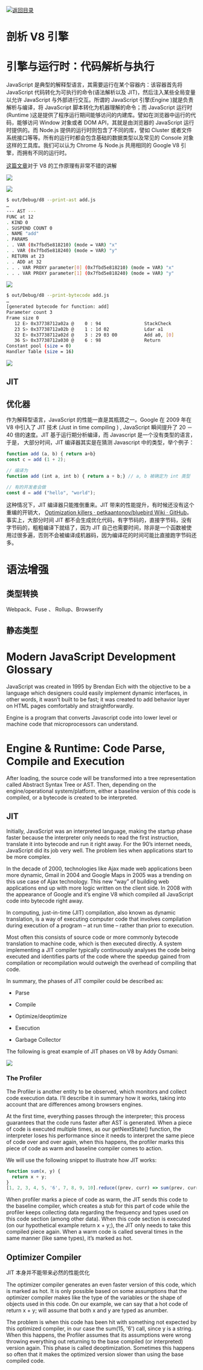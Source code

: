 [![返回目录](https://i.postimg.cc/KvQbty96/image.png)](https://ngte-pl.gitbook.io/i/javascript)

# 剖析 V8 引擎

# 引擎与运行时：代码解析与执行

JavaScript 是典型的解释型语言，其需要运行在某个容器内：该容器首先将 JavaScript 代码转化为可执行的命令(语法解析以及 JIT)，然后注入某些全局变量以允许 JavaScript 与外部进行交互。所谓的 JavaScript 引擎(Engine )就是负责解析与编译，将 JavaScript 脚本转化为机器理解的命令；而 JavaScript 运行时(Runtime )这是提供了程序运行期间能够访问的内建库。譬如在浏览器中运行的代码，能够访问 Window 对象或者 DOM API，其就是由浏览器的 JavaScript 运行时提供的。而 Node.js 提供的运行时则包含了不同的库，譬如 Cluster 或者文件系统接口等等。所有的运行时都会包含基础的数据类型以及常见的 Console 对象这样的工具库。我们可以认为 Chrome 与 Node.js 共用相同的 Google V8 引擎，而拥有不同的运行时。

[这篇文章](https://parg.co/Uuv)对于 V8 的工作原理有非常不错的讲解

![](https://cdn-images-1.medium.com/max/2000/0*bN9YVBLw_tT1Xvte.)

![](https://s3.amazonaws.com/images.ponyfoo.com/uploads/addy-ad3b2ea8f9be48a18c4bdad5041a3237.png)

```sh
$ out/Debug/d8 --print-ast add.js
…
--- AST ---
FUNC at 12
. KIND 0
. SUSPEND COUNT 0
. NAME "add"
. PARAMS
. . VAR (0x7fbd5e818210) (mode = VAR) "x"
. . VAR (0x7fbd5e818240) (mode = VAR) "y"
. RETURN at 23
. . ADD at 32
. . . VAR PROXY parameter[0] (0x7fbd5e818210) (mode = VAR) "x"
. . . VAR PROXY parameter[1] (0x7fbd5e818240) (mode = VAR) "y"
```

![](https://s3.amazonaws.com/images.ponyfoo.com/uploads/ast-602ed6f747124b0888c0a032eba50bb2.png)

```sh
$ out/Debug/d8 --print-bytecode add.js
…
[generated bytecode for function: add]
Parameter count 3
Frame size 0
   12 E> 0x37738712a02a @    0 : 94                StackCheck
   23 S> 0x37738712a02b @    1 : 1d 02             Ldar a1
   32 E> 0x37738712a02d @    3 : 29 03 00          Add a0, [0]
   36 S> 0x37738712a030 @    6 : 98                Return
Constant pool (size = 0)
Handler Table (size = 16)
```

![](https://parg.co/UOA)

## JIT

## 优化器

作为解释型语言，JavaScript 的性能一直是其瓶颈之一。Google 在 2009 年在 V8 中引入了 JIT 技术 (Just in time compiling ) , JavaScript 瞬间提升了 20 － 40 倍的速度。JIT 基于运行期分析编译，而 Javascript 是一个没有类型的语言，于是， 大部分时间，JIT 编译器其实是在猜测 Javascript 中的类型，举个例子：

```js
function add (a, b) { return a+b}
const c = add (1 + 2);

// 编译为
function add (int a, int b) { return a + b;} // a, b 被确定为 int 类型

// 有的开发者会做
const d = add ("hello", "world");
```

这种情况下，JIT 编译器只能推倒重来。JIT 带来的性能提升，有时候还没有这个重编的开销大， [Optimization killers · petkaantonov/bluebird Wiki · GitHub](https://github.com/petkaantonov/bluebird/wiki/Optimization-killers)。事实上，大部分时间 JIT 都不会生成优化代码，有字节码的，直接字节码，没有字节码的，粗粗编译下就结了，因为 JIT 自己也需要时间，除非是一个函数被使用过很多遍，否则不会被编译成机器码，因为编译花的时间可能比直接跑字节码还多。

# 语法增强

## 类型转换

Webpack、Fuse 、 Rollup、Browserify

## 静态类型

# Modern JavaScript Development Glossary

JavaScript was created in 1995 by Brendan Eich with the objective to be a language which designers could easily implement dynamic interfaces,
in other words, it wasn’t built to be fast; it was created to add behavior layer on HTML pages comfortably and straightforwardly.

Engine is a program that converts Javascript code into lower level or machine code that microprocessors can understand.

# Engine & Runtime: Code Parse, Compile and Execution

After loading, the source code will be transformed into a tree representation called Abstract Syntax Tree or AST. Then, depending on the engine/operational system/platform, either a baseline version of this code is compiled, or a bytecode is created to be interpreted.

## JIT

Initially, JavaScript was an interpreted language, making the startup phase faster because the interpreter only needs to read the first instruction, translate it into bytecode and run it right away. For the 90’s internet needs, JavaScript did its job very well. The problem lies when applications start to be more complex.

In the decade of 2000, technologies like Ajax made web applications been more dynamic, Gmail in 2004 and Google Maps in 2005 was a trending on this use case of Ajax technology. This new “way” of building web applications end up with more logic written on the client side. In 2008 with the appearance of Google and it’s engine V8 which compiled all JavaScript code into bytecode right away.

In computing, just-in-time (JIT) compilation, also known as dynamic translation, is a way of executing computer code that involves compilation during execution of a program – at run time – rather than prior to execution.

Most often this consists of source code or more commonly bytecode translation to machine code, which is then executed directly. A system implementing a JIT compiler typically continuously analyses the code being executed and identifies parts of the code where the speedup gained from compilation or recompilation would outweigh the overhead of compiling that code.

In summary, the phases of JIT compiler could be described as:

- Parse

- Compile

- Optimize/deoptimize

- Execution

- Garbage Collector

The following is great example of JIT phases on V8 by Addy Osmani:

![](https://cdn-images-1.medium.com/max/1600/1*N6eUu1Wy0xyu7dR54Pn5bQ.png)

### The Profiler

The Profiler is another entity to be observed, which monitors and collect code execution data. I’ll describe it in summary how it works, taking into account that are differences among browsers engines.

At the first time, everything passes through the interpreter; this process guarantees that the code runs faster after AST is generated. When a piece of code is executed multiple times, as our getNextState() function, the interpreter loses his performance since it needs to interpret the same piece of code over and over again, when this happens, the profiler marks this piece of code as warm and baseline compiler comes to action.

We will use the following snippet to illustrate how JIT works:

```js
function sum(x, y) {
  return x + y;
}
[1, 2, 3, 4, 5, '6', 7, 8, 9, 10].reduce((prev, curr) => sum(prev, curr), 0);
```

When profiler marks a piece of code as warm, the JIT sends this code to the baseline compiler, which creates a stub for this part of code while the profiler keeps collecting data regarding the frequency and types used on this code section (among other data). When this code section is executed (on our hypothetical example return x + y;), the JIT only needs to take this compiled piece again. When a warm code is called several times in the same manner (like same types), it’s marked as hot.

## Optimizer Compiler

JIT 本身并不能带来必然的性能优化

The optimizer compiler generates an even faster version of this code, which is marked as hot. It is only possible based on some assumptions that the optimizer compiler makes like the type of the variables or the shape of objects used in this code. On our example, we can say that a hot code of return x + y; will assume that both x and y are typed as anumber.

The problem is when this code has been hit with something not expected by this optimized compiler, in our case the sum(15, '6') call, since y is a string. When this happens, the Profiler assumes that its assumptions were wrong throwing everything out returning to the base compiled (or interpreted) version again. This phase is called deoptimization. Sometimes this happens so often that it makes the optimized version slower than using the base compiled code.
